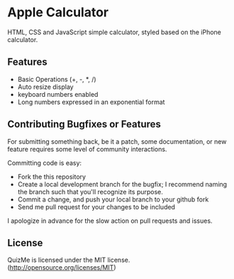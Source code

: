 # Apple Calculator 

HTML, CSS and JavaScript simple calculator, styled based on the iPhone calculator.

## Features

- Basic Operations (+, -, *, /)
- Auto resize display
- keyboard numbers enabled
- Long numbers expressed in an exponential format

## Contributing Bugfixes or Features

For submitting something back, be it a patch, some documentation, or new feature requires some level of
community interactions.

Committing code is easy:

- Fork the this repository
- Create a local development branch for the bugfix; I recommend naming the branch such that you'll
  recognize its purpose.
- Commit a change, and push your local branch to your github fork
- Send me pull request for your changes to be included

I apologize in advance for the slow action on pull requests and issues.

## License
QuizMe is licensed under the MIT license. (http://opensource.org/licenses/MIT)